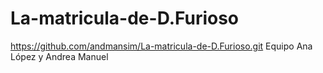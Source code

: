 # La-matricula-de-D.Furioso
https://github.com/andmansim/La-matricula-de-D.Furioso.git
Equipo Ana López y Andrea Manuel
